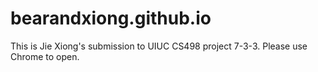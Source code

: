 # bearandxiong.github.io

This is Jie Xiong's submission to UIUC CS498 project 7-3-3.
Please use Chrome to open.

